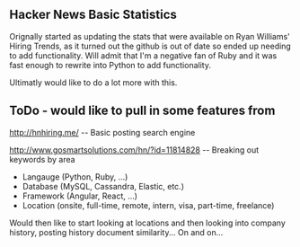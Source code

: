 ## Hacker News Basic Statistics

Orignally started as updating the stats that were available on Ryan Williams' Hiring Trends, as it turned
out the github is out of date so ended up needing to add functionality. Will admit that I'm a negative
fan of Ruby and it was fast enough to rewrite into Python to add functionality.

Ultimatly would like to do a lot more with this.

## ToDo - would like to pull in some features from

http://hnhiring.me/ -- Basic posting search engine

http://www.gosmartsolutions.com/hn/?id=11814828 -- Breaking out keywords by area

* Langauge (Python, Ruby, ...)
* Database (MySQL, Cassandra, Elastic, etc.)
* Framework (Angular, React, ...)
* Location (onsite, full-time, remote, intern, visa, part-time, freelance)

Would then like to start looking at locations and then looking into company history, posting history
document similarity... On and on...
